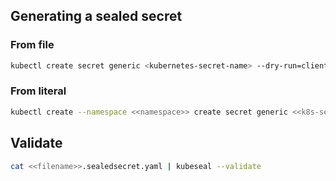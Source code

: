 ## Generating a sealed secret


### From file
```bash
kubectl create secret generic <kubernetes-secret-name> --dry-run=client --from-file=<filename-on-host>.txt=<path-on-machine>.txt  -o yaml | kubeseal --format=yaml  > <sealed-secret-filename>.yaml
```

### From literal

```bash
kubectl create --namespace <<namespace>> create secret generic <<k8s-secret-name>> --dry-run=client --output=yaml --from-literal=<<key>>=<<value>> | kubeseal --namespace <<namespace>> --scope namespace-wide --format=yaml > <<filename>>.sealedsecret.yaml
```

## Validate 
```bash
cat <<filename>>.sealedsecret.yaml | kubeseal --validate
```